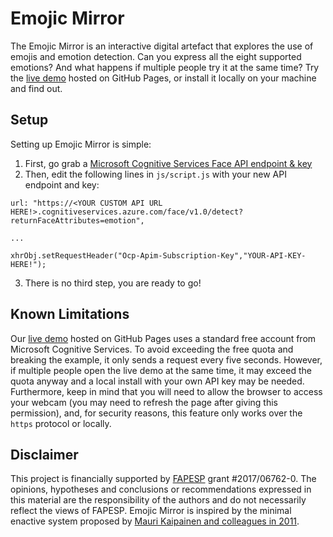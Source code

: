 # Emojic Mirror

The Emojic Mirror is an interactive digital artefact that explores the use of emojis and emotion detection. Can you express all the eight supported emotions? And what happens if multiple people try it at the same time? Try the [live demo](https://efduarte.github.io/emojic-mirror/) hosted on GitHub Pages, or install it locally on your machine and find out.

## Setup

Setting up Emojic Mirror is simple:

1. First, go grab a [Microsoft Cognitive Services Face API endpoint & key](https://azure.microsoft.com/en-us/services/cognitive-services/face/)
2. Then, edit the following lines in `js/script.js` with your new API endpoint and key:

```
url: "https://<YOUR CUSTOM API URL HERE!>.cognitiveservices.azure.com/face/v1.0/detect?returnFaceAttributes=emotion",

...

xhrObj.setRequestHeader("Ocp-Apim-Subscription-Key","YOUR-API-KEY-HERE!");
```

3. There is no third step, you are ready to go!

## Known Limitations

Our [live demo](https://efduarte.github.io/emojic-mirror/) hosted on GitHub Pages uses a standard free account from Microsoft Cognitive Services. To avoid exceeding the free quota and breaking the example, it only sends a request every five seconds. However, if multiple people open the live demo at the same time, it may exceed the quota anyway and a local install with your own API key may be needed. Furthermore, keep in mind that you will need to allow the browser to access your webcam (you may need to refresh the page after giving this permission), and, for security reasons, this feature only works over the `https` protocol or locally.

## Disclaimer 

This project is financially supported by [FAPESP](http://fapesp.br/) grant #2017/06762-0. The opinions, hypotheses and conclusions or recommendations expressed in this material are the responsibility of the authors and do not necessarily reflect the views of FAPESP. Emojic Mirror is inspired by the minimal enactive system proposed by [Mauri Kaipainen and colleagues in 2011](https://doi.org/10.1162/LEON_a_00244).